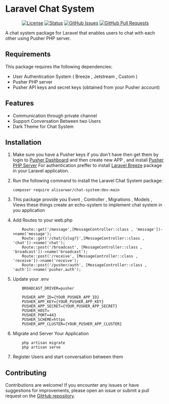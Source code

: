 # Laravel Chat System

<div align="center">

[![License](https://img.shields.io/badge/license-MIT-brightgreen.svg)](https://github.com/alibinsarwar/chat-system/blob/master/LICENSE)
[![Status](https://img.shields.io/badge/status-active-success.svg)]()
[![GitHub Issues](https://img.shields.io/github/issues/alibinsarwar/chat-system)](https://github.com/alibinsarwar/chat-system/issues)
[![GitHub Pull Requests](https://img.shields.io/github/issues-pr/alibinsarwar/chat-system)](https://github.com/alibinsarwar/chat-system/pulls)

</div>

A chat system package for Laravel that enables users to chat with each other using Pusher PHP server.

## Requirements

This package requires the following dependencies:

- User Authentication System ( Breeze , Jetstream , Custom )
- Pusher PHP server
- Pusher API keys and secret keys (obtained from your Pusher account)

## Features

- Communication through private channel
- Support Conversation Between two Users
- Dark Theme for Chat System

## Installation

1. Make sure you have a Pusher keys if you don't have then get them by login to [Pusher Dashboard](https://dashboard.pusher.com/) and then create new APP , and install [Pusher PHP Server](https://github.com/pusher/pusher-http-php) For authentication preffer to install [Laravel Breeze](https://github.com/laravel/breeze) package in your Laravel application.

2. Run the following command to install the Laravel Chat System package:

   ```shell
   composer require alisarwar/chat-system:dev-main
   ```

3. This package provide you Event , Controller , Migrations , Models , Views these things create an echo-system to implement chat system in you application

4. Add Routes to your web.php

   ```shell
       Route::get('/message',[MessageController::class , 'message'])->name('message');
       Route::get('/chat/{slug?}',[MessageController::class , 'chat'])->name('chat');
       Route::post('/broadcast', [MessageController::class , 'broadcast'])->name('broadcast');
       Route::post('/receive', [MessageController::class , 'receive'])->name('receive');
       Route::post('/pusher/auth', [MessageController::class , 'auth'])->name('pusher.auth');
   ```

5. Update your .env

   ```shell
       BROADCAST_DRIVER=pusher

       PUSHER_APP_ID={YOUR_PUSHER_APP_ID}
       PUSHER_APP_KEY={YOUR_PUSHER_APP_KEY}
       PUSHER_APP_SECRET={YOUR_PUSHER_APP_SECRET}
       PUSHER_HOST=
       PUSHER_PORT=443
       PUSHER_SCHEME=https
       PUSHER_APP_CLUSTER={YOUR_PUSHER_APP_CLUSTER}
   ```

6. Migrate and Server Your Application

   ```shell
       php artisan migrate
       php artisan serve
   ```

7. Register Users and start conversation between them

## Contributing

Contributions are welcome! If you encounter any issues or have suggestions for improvements, please open an issue or submit a pull request on the [GitHub repository](https://github.com/alibinsarwar/chat-system).
